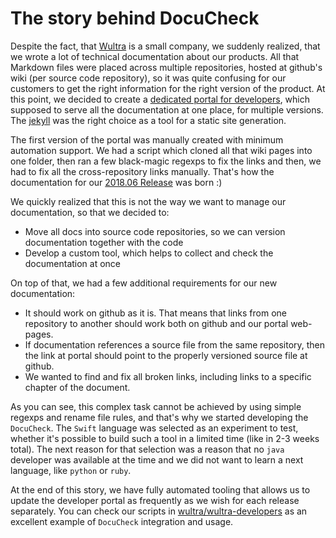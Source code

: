 # The story behind DocuCheck

Despite the fact, that [Wultra](https://wultra.com) is a small company, we suddenly realized, that we wrote a lot of technical documentation about our products. All that Markdown files were placed across multiple repositories, hosted at github's wiki (per source code repository), so it was quite confusing for our customers to get the right information for the right version of the product. At this point, we decided to create a [dedicated portal for developers](https://developers.wultra.com), which supposed to serve all the documentation at one place, for multiple versions. The [jekyll](https://jekyllrb.com) was the right choice as a tool for a static site generation.

The first version of the portal was manually created with minimum automation support. We had a script which cloned all that wiki pages into one folder, then ran a few black-magic regexps to fix the links and then, we had to fix all the cross-repository links manually. That's how the documentation for our [2018.06 Release](https://developers.wultra.com/docs/2018.06/) was born :) 

We quickly realized that this is not the way we want to manage our documentation, so that we decided to:

- Move all docs into source code repositories, so we can version documentation together with the code
- Develop a custom tool, which helps to collect and check the documentation at once

On top of that, we had a few additional requirements for our new documentation:

- It should work on github as it is. That means that links from one repository to another should work both on github and our portal web-pages.
- If documentation references a source file from the same repository, then the link at portal should point to the properly versioned source file at github.
- We wanted to find and fix all broken links, including links to a specific chapter of the document. 

As you can see, this complex task cannot be achieved by using simple regexps and rename file rules, and that's why we started developing the `DocuCheck`. The `Swift` language was selected as an experiment to test, whether it's possible to build such a tool in a limited time (like in 2-3 weeks total). The next reason for that selection was a reason that no `java` developer was available at the time and we did not want to learn a next language, like `python` or `ruby`. 

At the end of this story, we have fully automated tooling that allows us to update the developer portal as frequently as we wish for each release separately. You can check our scripts in [wultra/wultra-developers](https://github.com/wultra/wultra-developers) as an excellent example of `DocuCheck` integration and usage.